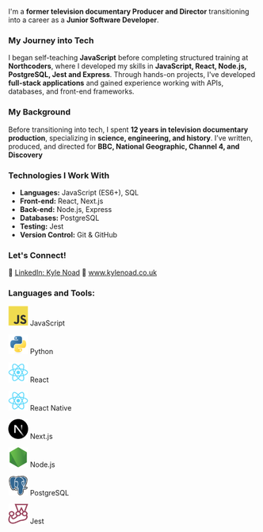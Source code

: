 I'm a **former television documentary Producer and Director** transitioning into a career as a **Junior Software Developer**.

###  My Journey into Tech  
I began self-teaching **JavaScript** before completing structured training at **Northcoders**, where I developed my skills in **JavaScript, React, Node.js, PostgreSQL, Jest and Express**. Through hands-on projects, I've developed **full-stack applications** and gained experience working with APIs, databases, and front-end frameworks.  

###  My Background  
Before transitioning into tech, I spent **12 years in television documentary production**, specializing in **science, engineering, and history**. I’ve written, produced, and directed for **BBC, National Geographic, Channel 4, and Discovery**

###  Technologies I Work With  
- **Languages:** JavaScript (ES6+), SQL  
- **Front-end:** React, Next.js
- **Back-end:** Node.js, Express
- **Databases:** PostgreSQL  
- **Testing:** Jest  
- **Version Control:** Git & GitHub  

###  Let's Connect!  
🔗 [LinkedIn: Kyle Noad](https://www.linkedin.com/in/kyle-noad-09771282/)
🔗 www.kylenoad.co.uk

### Languages and Tools:
<img src="https://raw.githubusercontent.com/devicons/devicon/master/icons/javascript/javascript-original.svg" alt="JavaScript" width="40" height="40"/> JavaScript

<img src="https://raw.githubusercontent.com/devicons/devicon/master/icons/python/python-original.svg" alt="Python" width="40" height="40"/> Python

<img src="https://raw.githubusercontent.com/devicons/devicon/master/icons/react/react-original.svg" alt="React" width="40" height="40"/> React

<img src="https://raw.githubusercontent.com/devicons/devicon/master/icons/react/react-original.svg" alt="React Native" width="40" height="40"/> React Native

<img src="https://raw.githubusercontent.com/devicons/devicon/master/icons/nextjs/nextjs-original.svg" alt="Next.js" width="40" height="40"/> Next.js

<img src="https://raw.githubusercontent.com/devicons/devicon/master/icons/nodejs/nodejs-original.svg" alt="Node.js" width="40" height="40"/> Node.js

<img src="https://raw.githubusercontent.com/devicons/devicon/master/icons/postgresql/postgresql-original.svg" alt="PostgreSQL" width="40" height="40"/> PostgreSQL

<img src="https://raw.githubusercontent.com/devicons/devicon/master/icons/jest/jest-plain.svg" alt="Jest" width="40" height="40"/> Jest
